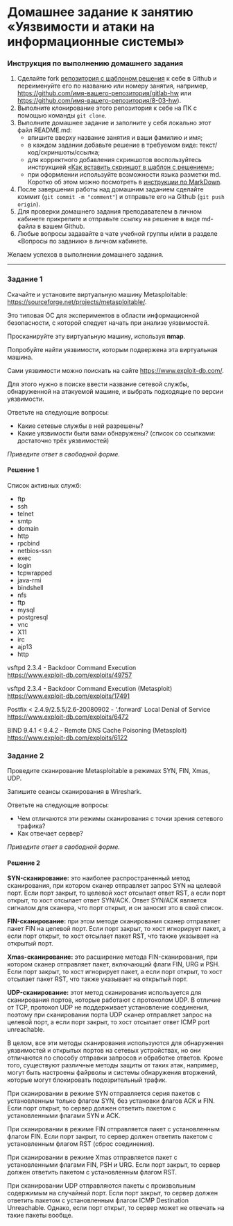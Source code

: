 # Домашнее задание к занятию «Уязвимости и атаки на информационные системы»

### Инструкция по выполнению домашнего задания

1. Сделайте fork [репозитория c шаблоном решения](https://github.com/netology-code/sys-pattern-homework) к себе в Github и переименуйте его по названию или номеру занятия, например, https://github.com/имя-вашего-репозитория/gitlab-hw или https://github.com/имя-вашего-репозитория/8-03-hw).
2. Выполните клонирование этого репозитория к себе на ПК с помощью команды `git clone`.
3. Выполните домашнее задание и заполните у себя локально этот файл README.md:
   - впишите вверху название занятия и ваши фамилию и имя;
   - в каждом задании добавьте решение в требуемом виде: текст/код/скриншоты/ссылка;
   - для корректного добавления скриншотов воспользуйтесь инструкцией [«Как вставить скриншот в шаблон с решением»](https://github.com/netology-code/sys-pattern-homework/blob/main/screen-instruction.md);
   - при оформлении используйте возможности языка разметки md. Коротко об этом можно посмотреть в [инструкции по MarkDown](https://github.com/netology-code/sys-pattern-homework/blob/main/md-instruction.md).
4. После завершения работы над домашним заданием сделайте коммит (`git commit -m "comment"`) и отправьте его на Github (`git push origin`).
5. Для проверки домашнего задания преподавателем в личном кабинете прикрепите и отправьте ссылку на решение в виде md-файла в вашем Github.
6. Любые вопросы задавайте в чате учебной группы и/или в разделе «Вопросы по заданию» в личном кабинете.

Желаем успехов в выполнении домашнего задания.

------

### Задание 1

Скачайте и установите виртуальную машину Metasploitable: https://sourceforge.net/projects/metasploitable/.

Это типовая ОС для экспериментов в области информационной безопасности, с которой следует начать при анализе уязвимостей.

Просканируйте эту виртуальную машину, используя **nmap**.

Попробуйте найти уязвимости, которым подвержена эта виртуальная машина.

Сами уязвимости можно поискать на сайте https://www.exploit-db.com/.

Для этого нужно в поиске ввести название сетевой службы, обнаруженной на атакуемой машине, и выбрать подходящие по версии уязвимости.

Ответьте на следующие вопросы:

- Какие сетевые службы в ней разрешены?
- Какие уязвимости были вами обнаружены? (список со ссылками: достаточно трёх уязвимостей)
  
*Приведите ответ в свободной форме.*  
#### Решение 1  
Список активных служб:
 * ftp
 * ssh
 * telnet
 * smtp
 * domain
 * http
 * rpcbind
 * netbios-ssn
 * exec
 * login
 * tcpwrapped
 * java-rmi
 * bindshell
 * nfs
 * ftp
 * mysql
 * postgresql
 * vnc
 * X11
 * irc
 * ajp13
 * http

vsftpd 2.3.4 - Backdoor Command Execution  
https://www.exploit-db.com/exploits/49757

vsftpd 2.3.4 - Backdoor Command Execution (Metasploit)  
https://www.exploit-db.com/exploits/17491

Postfix < 2.4.9/2.5.5/2.6-20080902 - '.forward' Local Denial of Service  
https://www.exploit-db.com/exploits/6472

BIND 9.4.1 < 9.4.2 - Remote DNS Cache Poisoning (Metasploit)  
https://www.exploit-db.com/exploits/6122  

### Задание 2

Проведите сканирование Metasploitable в режимах SYN, FIN, Xmas, UDP.

Запишите сеансы сканирования в Wireshark.

Ответьте на следующие вопросы:

- Чем отличаются эти режимы сканирования с точки зрения сетевого трафика?
- Как отвечает сервер?

*Приведите ответ в свободной форме.*

#### Решение 2
  __SYN-сканирование:__ это наиболее распространенный метод сканирования, при котором сканер отправляет запрос SYN на целевой порт. Если порт закрыт, то целевой хост отсылает ответ RST, а если порт открыт, то хост отсылает ответ SYN/ACK. Ответ SYN/ACK является сигналом для сканера, что порт открыт, и он заносит это в свой список.  

  __FIN-сканирование:__ при этом методе сканирования сканер отправляет пакет FIN на целевой порт. Если порт закрыт, то хост игнорирует пакет, а если порт открыт, то хост отсылает пакет RST, что также указывает на открытый порт. 

  __Xmas-сканирование:__ это расширение метода FIN-сканирования, при котором сканер отправляет пакет, включающий флаги FIN, URG и PSH. Если порт закрыт, то хост игнорирует пакет, а если порт открыт, то хост отсылает пакет RST, что также указывает на открытый порт.  

  __UDP-сканирование:__ этот метод сканирования используется для сканирования портов, которые работают с протоколом UDP. В отличие от TCP, протокол UDP не поддерживает установление соединения, поэтому при сканировании порта UDP сканер отправляет запрос на целевой порт, а если порт закрыт, то хост отсылает ответ ICMP port unreachable.  

В целом, все эти методы сканирования используются для обнаружения уязвимостей и открытых портов на сетевых устройствах, но они отличаются по способу отправки запросов и обработке ответов. Кроме того, существуют различные методы защиты от таких атак, например, могут быть настроены файрволы и системы обнаружения вторжений, которые могут блокировать подозрительный трафик.  

При сканировании в режиме SYN отправляется серия пакетов с установленным только флагом SYN, без установки флагов ACK и FIN. Если порт открыт, то сервер должен ответить пакетом с установленными флагами SYN и ACK.  

При сканировании в режиме FIN отправляется пакет с установленным флагом FIN. Если порт закрыт, то сервер должен ответить пакетом с установленным флагом RST (сброс соединения).  

При сканировании в режиме Xmas отправляется пакет с установленными флагами FIN, PSH и URG. Если порт закрыт, то сервер должен ответить пакетом с установленным флагом RST.  

При сканировании UDP отправляются пакеты с произвольным содержимым на случайный порт. Если порт закрыт, то сервер должен ответить пакетом с установленным флагом ICMP Destination Unreachable. Однако, если порт открыт, то сервер может не отвечать на такие пакеты вообще.